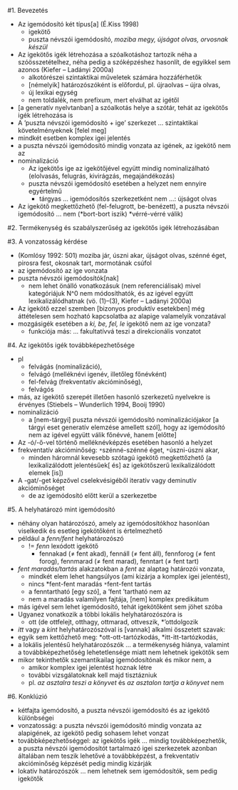 #1. Bevezetés

* Az igemódosító két típus[a] (É.Kiss 1998)
  * igekötő
  * puszta névszói igemódosító, _moziba megy, újságot olvas, orvosnak készül_
* Az igekötős igék létrehozása a szóalkotáshoz tartozik
  néha a szóösszetételhez, néha pedig a szóképzéshez hasonlít, de
  egyikkel sem azonos (Kiefer – Ladányi 2000a)
  * alkotórészei szintaktikai műveletek számára hozzáférhetők
  * [némelyik] határozószóként is előfordul, pl. újraolvas – újra olvas,
  * új lexikai egység
  * nem toldalék, nem prefixum, mert elválhat az igétől
* [a generatív nyelvtanban] a szóalkotás helye a szótár, tehát az igekötős igék
  létrehozása is
* A ’puszta névszói igemódosító + ige’ szerkezet ... szintaktikai
  követelményeknek [felel meg]
* mindkét esetben komplex igei jelentés
* a puszta névszói igemódosító mindig vonzata az igének, az igekötő nem az
* nominalizáció
  * Az igekötős ige az igekötőjével együtt mindig nominalizálható
    (elolvasás, felugrás, kivirágzás, megajándékozás)
  * puszta névszói igemódosító esetében a helyzet nem ennyire egyértelmű
    * tárgyas ... igemódosítós szerkezetként nem ...: újságot olvas
* Az igekötő megkettőzhető (fel-felugrott, be-benézett),
  a puszta névszói igemódosító ... nem (*bort-bort iszik) *vérré-vérré válik)

#2. Termékenység és szabályszerűség az igekötős igék létrehozásában

#3. A vonzatosság kérdése

* (Komlósy 1992: 501)
  moziba jár, úszni akar, újságot olvas, szénné éget, pirosra fest,
  okosnak tart, mormotának csúfol
* az igemódosító az ige vonzata
* puszta névszói igemódosítók[nak]
  * nem lehet önálló vonatkozásuk (nem referenciálisak)
    mivel kategóriájuk N^0
    nem módosíthatók, és 
    az igével együtt lexikalizálódhatnak (vö. (1)–(3), Kiefer – Ladányi 2000a)
* Az igekötő ezzel szemben [bizonyos produktív esetekben] még áttételesen sem
  hozható kapcsolatba az alapige valamelyik vonzatával
* mozgásigék esetében a _ki, be, fel, le_ igekötő nem az ige vonzata?
  * funkciója más: ... fakultatívvá teszi a direkcionális vonzatot

#4. Az igekötős igék továbbképezhetősége

* pl
  * felvágás (nominalizáció),
  * felvágó (melléknévi igenév, illetőleg főnévként)
  * fel-felvág (frekventatív akcióminőség),
  * felvágós
* más, az igekötő szerepét illetően hasonló szerkezetű nyelvekre is érvényes
  (Stiebels – Wunderlich 1994, Booij 1990)
* nominalizáció
  * a [nem-tárgyi] puszta névszói igemódosító nominalizációjakor [a tárgyi eset
    generatív elemzése amellett szól], hogy az igemódosító nem az igével együtt
    válik főnévvé, hanem [előtte]
* Az -ó/-ő-vel történő melléknévképzés esetében hasonló a helyzet
* frekventatív akcióminőség: `*`szénné-szénné éget, `*`úszni-úszni akar,
  * minden háromnál kevesebb szótagú igekötő megkettőzhető (a lexikalizálódott
    jelentésűek[ és] az igekötőszerű lexikalizálódott elemek [is])
* A -gat/-get képzővel cselekvésigéből iteratív vagy deminutív akcióminőséget
  * de az igemódosító előtt kerül a szerkezetbe

#5. A helyhatározó mint igemódosító

* néhány olyan határozószó, amely az igemódosítókhoz hasonlóan viselkedik és
  esetleg igekötőként is értelmezhető
* például a _fenn/fent_ helyhatározószó
  * != _fenn_ lexódott igekötő
    * fennakad (≠ fent akad), fennáll (≠ fent áll), fennforog (≠ fent forog),
      fennmarad (≠ fent marad), fenntart (≠ fent tart)
* _fent maradás/tartás_ alakzatokban a _fent_ az alaptag határozói vonzata,
  * mindkét elem lehet hangsúlyos (ami kizárja a komplex igei jelentést),
  * nincs *fent-fent maradás `*`fent-fent tartás
  * a fenntartható [egy szó], a ’fent ’tartható nem az
  * nem a maradás valamilyen fajtája, [nem] komplex predikátum
* más igével sem lehet igemódosító, tehát igekötőként sem jöhet szóba
* Ugyanez vonatkozik a többi lokális helyhatározószóra is
  * ott (de ottfelejt, otthagy, ottmarad, ottveszik, *’ottdolgozik
* _itt_ vagy a _kint_ helyhatározószóval is [vannak] alkalmi összetett szavak:
* egyik sem kettőzhető meg: *ott-ott-tartózkodás, *itt-itt-tartózkodás,
* a lokális jelentésű helyhatározószók ... a termékenység hiánya, valamint a
  továbbképezhetőség lehetetlensége miatt nem lehetnek igekötők sem
* mikor tekinthetők szemantikailag igemódosítónak és mikor nem, a
  * amikor komplex igei jelentést hoznak létre
  * további vizsgálatoknak kell majd tisztázniuk
  * pl. _az asztalra teszi a könyvet_ és _az asztalon tartja a könyvet_ nem

#6. Konklúzió

* kétfajta igemódosító, a puszta névszói igemódosító és az igekötő különbségei
* vonzatosság: a puszta névszói igemódosító mindig vonzata az alapigének,
  az igekötő pedig sohasem lehet vonzat
* továbbképezhetőséggel: az igekötős igék ... mindig továbbképezhetők, 
  a puszta névszói igemódosítót tartalmazó igei szerkezetek azonban általában
  nem teszik lehetővé a továbbképzést, 
  a frekventatív akcióminőség képzését pedig mindig kizárják
* lokatív határozószók ... nem lehetnek sem igemódosítók, sem pedig igekötők
